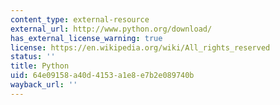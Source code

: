 ```yaml
---
content_type: external-resource
external_url: http://www.python.org/download/
has_external_license_warning: true
license: https://en.wikipedia.org/wiki/All_rights_reserved
status: ''
title: Python
uid: 64e09158-a40d-4153-a1e8-e7b2e089740b
wayback_url: ''
---
```

